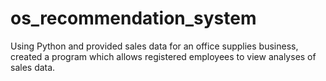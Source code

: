 # os_recommendation_system
Using Python and provided sales data for an office supplies business, created a program which allows registered employees to view analyses of sales data.
